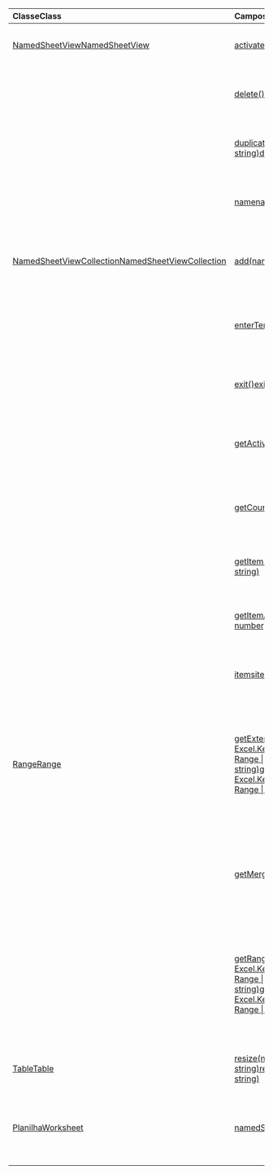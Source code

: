 | <span data-ttu-id="0c822-101">Classe</span><span class="sxs-lookup"><span data-stu-id="0c822-101">Class</span></span> | <span data-ttu-id="0c822-102">Campos</span><span class="sxs-lookup"><span data-stu-id="0c822-102">Fields</span></span> | <span data-ttu-id="0c822-103">Descrição</span><span class="sxs-lookup"><span data-stu-id="0c822-103">Description</span></span> |
|:---|:---|:---|
|[<span data-ttu-id="0c822-104">NamedSheetView</span><span class="sxs-lookup"><span data-stu-id="0c822-104">NamedSheetView</span></span>](/javascript/api/excel/excel.namedsheetview)|[<span data-ttu-id="0c822-105">activate()</span><span class="sxs-lookup"><span data-stu-id="0c822-105">activate()</span></span>](/javascript/api/excel/excel.namedsheetview#activate--)|<span data-ttu-id="0c822-106">Ativa esse modo de exibição de planilha.</span><span class="sxs-lookup"><span data-stu-id="0c822-106">Activates this sheet view.</span></span>|
||[<span data-ttu-id="0c822-107">delete()</span><span class="sxs-lookup"><span data-stu-id="0c822-107">delete()</span></span>](/javascript/api/excel/excel.namedsheetview#delete--)|<span data-ttu-id="0c822-108">Remove o exibição de planilha da planilha.</span><span class="sxs-lookup"><span data-stu-id="0c822-108">Removes the sheet view from the worksheet.</span></span>|
||[<span data-ttu-id="0c822-109">duplicate(name?: string)</span><span class="sxs-lookup"><span data-stu-id="0c822-109">duplicate(name?: string)</span></span>](/javascript/api/excel/excel.namedsheetview#duplicate-name-)|<span data-ttu-id="0c822-110">Cria uma cópia desse exibição de planilha.</span><span class="sxs-lookup"><span data-stu-id="0c822-110">Creates a copy of this sheet view.</span></span>|
||[<span data-ttu-id="0c822-111">name</span><span class="sxs-lookup"><span data-stu-id="0c822-111">name</span></span>](/javascript/api/excel/excel.namedsheetview#name)|<span data-ttu-id="0c822-112">Obtém ou define o nome do exibição de planilha.</span><span class="sxs-lookup"><span data-stu-id="0c822-112">Gets or sets the name of the sheet view.</span></span>|
|[<span data-ttu-id="0c822-113">NamedSheetViewCollection</span><span class="sxs-lookup"><span data-stu-id="0c822-113">NamedSheetViewCollection</span></span>](/javascript/api/excel/excel.namedsheetviewcollection)|[<span data-ttu-id="0c822-114">add(name: string)</span><span class="sxs-lookup"><span data-stu-id="0c822-114">add(name: string)</span></span>](/javascript/api/excel/excel.namedsheetviewcollection#add-name-)|<span data-ttu-id="0c822-115">Cria um novo exibição de planilha com o nome determinado.</span><span class="sxs-lookup"><span data-stu-id="0c822-115">Creates a new sheet view with the given name.</span></span>|
||[<span data-ttu-id="0c822-116">enterTemporary()</span><span class="sxs-lookup"><span data-stu-id="0c822-116">enterTemporary()</span></span>](/javascript/api/excel/excel.namedsheetviewcollection#entertemporary--)|<span data-ttu-id="0c822-117">Cria e ativa um novo modo de exibição de planilha temporária.</span><span class="sxs-lookup"><span data-stu-id="0c822-117">Creates and activates a new temporary sheet view.</span></span>|
||[<span data-ttu-id="0c822-118">exit()</span><span class="sxs-lookup"><span data-stu-id="0c822-118">exit()</span></span>](/javascript/api/excel/excel.namedsheetviewcollection#exit--)|<span data-ttu-id="0c822-119">Sai do exibição de planilha ativa no momento.</span><span class="sxs-lookup"><span data-stu-id="0c822-119">Exits the currently active sheet view.</span></span>|
||[<span data-ttu-id="0c822-120">getActive()</span><span class="sxs-lookup"><span data-stu-id="0c822-120">getActive()</span></span>](/javascript/api/excel/excel.namedsheetviewcollection#getactive--)|<span data-ttu-id="0c822-121">Obtém a exibição de planilha ativa da planilha no momento.</span><span class="sxs-lookup"><span data-stu-id="0c822-121">Gets the worksheet's currently active sheet view.</span></span>|
||[<span data-ttu-id="0c822-122">getCount()</span><span class="sxs-lookup"><span data-stu-id="0c822-122">getCount()</span></span>](/javascript/api/excel/excel.namedsheetviewcollection#getcount--)|<span data-ttu-id="0c822-123">Obtém o número de exibições de planilha nesta planilha.</span><span class="sxs-lookup"><span data-stu-id="0c822-123">Gets the number of sheet views in this worksheet.</span></span>|
||[<span data-ttu-id="0c822-124">getItem(key: string)</span><span class="sxs-lookup"><span data-stu-id="0c822-124">getItem(key: string)</span></span>](/javascript/api/excel/excel.namedsheetviewcollection#getitem-key-)|<span data-ttu-id="0c822-125">Obtém uma exibição de planilha usando seu nome.</span><span class="sxs-lookup"><span data-stu-id="0c822-125">Gets a sheet view using its name.</span></span>|
||[<span data-ttu-id="0c822-126">getItemAt(index: number)</span><span class="sxs-lookup"><span data-stu-id="0c822-126">getItemAt(index: number)</span></span>](/javascript/api/excel/excel.namedsheetviewcollection#getitemat-index-)|<span data-ttu-id="0c822-127">Obtém uma exibição de planilha pelo índice na coleção.</span><span class="sxs-lookup"><span data-stu-id="0c822-127">Gets a sheet view by its index in the collection.</span></span>|
||[<span data-ttu-id="0c822-128">items</span><span class="sxs-lookup"><span data-stu-id="0c822-128">items</span></span>](/javascript/api/excel/excel.namedsheetviewcollection#items)|<span data-ttu-id="0c822-129">Obtém os itens filhos carregados nesta coleção.</span><span class="sxs-lookup"><span data-stu-id="0c822-129">Gets the loaded child items in this collection.</span></span>|
|[<span data-ttu-id="0c822-130">Range</span><span class="sxs-lookup"><span data-stu-id="0c822-130">Range</span></span>](/javascript/api/excel/excel.range)|[<span data-ttu-id="0c822-131">getExtendedRange(direction: Excel.KeyboardDirection, activeCell?: Range \| string)</span><span class="sxs-lookup"><span data-stu-id="0c822-131">getExtendedRange(direction: Excel.KeyboardDirection, activeCell?: Range \| string)</span></span>](/javascript/api/excel/excel.range#getextendedrange-direction--activecell-)|<span data-ttu-id="0c822-132">Retorna um objeto range que inclui o intervalo atual e até a borda do intervalo, com base na direção fornecida.</span><span class="sxs-lookup"><span data-stu-id="0c822-132">Returns a range object that includes the current range and up to the edge of the range, based on the provided direction.</span></span>|
||[<span data-ttu-id="0c822-133">getMergedAreas()</span><span class="sxs-lookup"><span data-stu-id="0c822-133">getMergedAreas()</span></span>](/javascript/api/excel/excel.range#getmergedareas--)|<span data-ttu-id="0c822-134">Retorna um `RangeAreas` objeto que representa as áreas mescladas nesse intervalo.</span><span class="sxs-lookup"><span data-stu-id="0c822-134">Returns a `RangeAreas` object that represents the merged areas in this range.</span></span>|
||[<span data-ttu-id="0c822-135">getRangeEdge(direction: Excel.KeyboardDirection, activeCell?: Range \| string)</span><span class="sxs-lookup"><span data-stu-id="0c822-135">getRangeEdge(direction: Excel.KeyboardDirection, activeCell?: Range \| string)</span></span>](/javascript/api/excel/excel.range#getrangeedge-direction--activecell-)|<span data-ttu-id="0c822-136">Retorna um objeto range que é a célula de borda da região de dados que corresponde à direção fornecida.</span><span class="sxs-lookup"><span data-stu-id="0c822-136">Returns a range object that is the edge cell of the data region that corresponds to the provided direction.</span></span>|
|[<span data-ttu-id="0c822-137">Table</span><span class="sxs-lookup"><span data-stu-id="0c822-137">Table</span></span>](/javascript/api/excel/excel.table)|[<span data-ttu-id="0c822-138">resize(newRange: Range \| string)</span><span class="sxs-lookup"><span data-stu-id="0c822-138">resize(newRange: Range \| string)</span></span>](/javascript/api/excel/excel.table#resize-newrange-)|<span data-ttu-id="0c822-139">Resize a tabela para o novo intervalo.</span><span class="sxs-lookup"><span data-stu-id="0c822-139">Resize the table to the new range.</span></span>|
|[<span data-ttu-id="0c822-140">Planilha</span><span class="sxs-lookup"><span data-stu-id="0c822-140">Worksheet</span></span>](/javascript/api/excel/excel.worksheet)|[<span data-ttu-id="0c822-141">namedSheetViews</span><span class="sxs-lookup"><span data-stu-id="0c822-141">namedSheetViews</span></span>](/javascript/api/excel/excel.worksheet#namedsheetviews)|<span data-ttu-id="0c822-142">Retorna uma coleção de exibições de planilha presentes na planilha.</span><span class="sxs-lookup"><span data-stu-id="0c822-142">Returns a collection of sheet views that are present in the worksheet.</span></span>|
